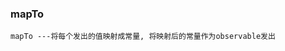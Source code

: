 ### mapTo

`mapTo ---将每个发出的值映射成常量, 将映射后的常量作为observable发出`

<code src="../../code/operators/conversion/mapTo.tsx"></code>
